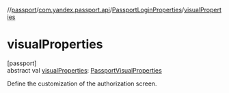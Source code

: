 //[passport](../../../index.md)/[com.yandex.passport.api](../index.md)/[PassportLoginProperties](index.md)/[visualProperties](visual-properties.md)

# visualProperties

[passport]\
abstract val [visualProperties](visual-properties.md): [PassportVisualProperties](../-passport-visual-properties/index.md)

Define the customization of the authorization screen.
